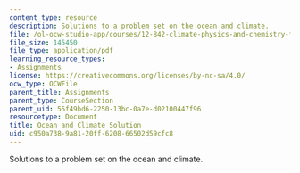 ```yaml
---
content_type: resource
description: Solutions to a problem set on the ocean and climate.
file: /ol-ocw-studio-app/courses/12-842-climate-physics-and-chemistry-fall-2008/c950a7389a8120ff620866502d59cfc8_hw3_sol.pdf
file_size: 145450
file_type: application/pdf
learning_resource_types:
- Assignments
license: https://creativecommons.org/licenses/by-nc-sa/4.0/
ocw_type: OCWFile
parent_title: Assignments
parent_type: CourseSection
parent_uid: 55f49bd6-2250-13bc-0a7e-d02100447f96
resourcetype: Document
title: Ocean and Climate Solution
uid: c950a738-9a81-20ff-6208-66502d59cfc8
---
```

Solutions to a problem set on the ocean and climate.